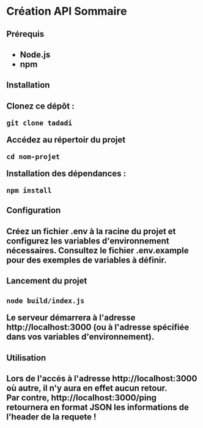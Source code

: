 <h1>Création API Sommaire </h1>

<h2>Prérequis<h2/>
<ul>
<li>Node.js</li>
<li>npm</li>
</ul>

<h2>Installation<h2/>

Clonez ce dépôt : 

<code>git clone tadadi</code>

Accédez au répertoir du projet 

<code>cd nom-projet</code>

Installation des dépendances :

<code>npm install</code>

<h2>Configuration<h2/>

Créez un fichier .env à la racine du projet et configurez les variables d'environnement nécessaires. Consultez le fichier .env.example pour des exemples de variables à définir.

<h2>Lancement du projet<h2/>

<code>node build/index.js</code>

Le serveur démarrera à l'adresse http://localhost:3000 (ou à l'adresse spécifiée dans vos variables d'environnement).

<h2>Utilisation<h2/>

Lors de l'accés à l'adresse http://localhost:3000 où autre,  il n'y aura en effet aucun retour.</br>
Par contre,  http://localhost:3000/ping retournera en format JSON les informations de l'header de la requete !